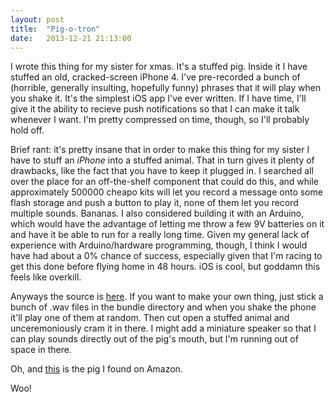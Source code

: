 ```yaml
---
layout: post
title:  "Pig-o-tron"
date:   2013-12-21 21:13:00
---
```


I wrote this thing for my sister for xmas. It's a stuffed pig. Inside it I have stuffed an old, cracked-screen iPhone 4. I've pre-recorded a bunch of (horrible, generally insulting, hopefully funny) phrases that it will play when you shake it. It's the simplest iOS app I've ever written. If I have time, I'll give it the ability to recieve push notifications so that I can make it talk whenever I want. I'm pretty compressed on time, though, so I'll probably hold off.


Brief rant: it's pretty insane that in order to make this thing for my sister I have to stuff an *iPhone* into a stuffed animal. That in turn gives it plenty of drawbacks, like the fact that you have to keep it plugged in. I searched all over the place for an off-the-shelf component that could do this, and while approximately 500000 cheapo kits will let you record a message onto some flash storage and push a button to play it, none of them let you record multiple sounds. Bananas. I also considered building it with an Arduino, which would have the advantage of letting me throw a few 9V batteries on it and have it be able to run for a really long time. Given my general lack of experience with Arduino/hardware programming, though, I think I would have had about a 0% chance of success, especially given that I'm racing to get this done before flying home in 48 hours. iOS is cool, but goddamn this feels like overkill.


Anyways the source is [here]. If you want to make your own thing, just stick a bunch of .wav files in the bundle directory and when you shake the phone it'll play one of them at random. Then cut open a stuffed animal and unceremoniously cram it in there. I might add a miniature speaker so that I can play sounds directly out of the pig's mouth, but I'm running out of space in there.

Oh, and [this] is the pig I found on Amazon.

Woo!

[here]: https://github.com/jflinter/Pigotron
[this]: http://www.amazon.com/Melissa-Doug-Sweater-Sweetie-Pig/dp/B007EA51HQ/ref=sr_1_14?ie=UTF8&qid=1387679417&sr=8-14&keywords=stuffed+pig